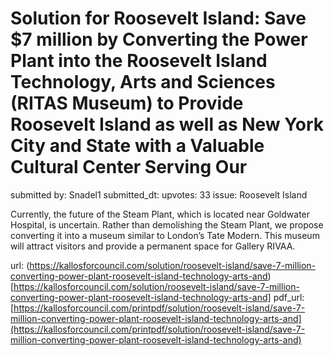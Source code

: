 # Solution for Roosevelt Island: Save $7 million by Converting the Power Plant into the Roosevelt Island Technology, Arts and Sciences (RITAS Museum) to Provide Roosevelt Island as well as New York City and State with a Valuable Cultural Center Serving Our  #

submitted by: Snadel1
submitted_dt: 
upvotes: 33
issue: Roosevelt Island

Currently, the future of the Steam Plant, which is located near Goldwater Hospital, is uncertain. Rather than demolishing the Steam Plant, we propose converting it into a museum similar to London’s Tate Modern. This museum will attract visitors and provide a permanent space for Gallery RIVAA.

url: (https://kallosforcouncil.com/solution/roosevelt-island/save-7-million-converting-power-plant-roosevelt-island-technology-arts-and)[https://kallosforcouncil.com/solution/roosevelt-island/save-7-million-converting-power-plant-roosevelt-island-technology-arts-and]
pdf_url: [https://kallosforcouncil.com/printpdf/solution/roosevelt-island/save-7-million-converting-power-plant-roosevelt-island-technology-arts-and](https://kallosforcouncil.com/printpdf/solution/roosevelt-island/save-7-million-converting-power-plant-roosevelt-island-technology-arts-and)